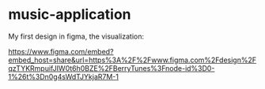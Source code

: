 # music-application

My first design in figma, the visualization: 

https://www.figma.com/embed?embed_host=share&url=https%3A%2F%2Fwww.figma.com%2Fdesign%2FqzTYKRmpuifJIW0t6h0BZE%2FBerryTunes%3Fnode-id%3D0-1%26t%3Dn0g4sWdTJYkjaR7M-1
